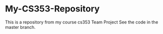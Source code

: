 # My-CS353-Repository
This is a repository from my course cs353 Team Project
See the code in the master branch.

